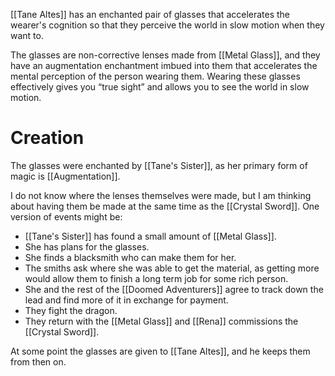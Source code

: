 [[Tane Altes]] has an enchanted pair of glasses that accelerates the wearer's cognition so that they perceive the world in slow motion when they want to.

The glasses are non-corrective lenses made from [[Metal Glass]], and they have an augmentation enchantment imbued into them that accelerates the mental perception of the person wearing them. Wearing these glasses effectively gives you “true sight” and allows you to see the world in slow motion.
# Creation
The glasses were enchanted by [[Tane's Sister]], as her primary form of magic is [[Augmentation]].

I do not know where the lenses themselves were made, but I am thinking about having them be made at the same time as the [[Crystal Sword]]. One version of events might be:
- [[Tane's Sister]] has found a small amount of [[Metal Glass]].
- She has plans for the glasses.
- She finds a blacksmith who can make them for her.
- The smiths ask where she was able to get the material, as getting more would allow them to finish a long term job for some rich person.
- She and the rest of the [[Doomed Adventurers]] agree to track down the lead and find more of it in exchange for payment.
- They fight the dragon.
- They return with the [[Metal Glass]] and [[Rena]] commissions the [[Crystal Sword]].

At some point the glasses are given to [[Tane Altes]], and he keeps them from then on.